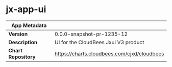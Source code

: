 # jx-app-ui

|App Metadata||
|---|---|
| **Version** | 0.0.0-snapshot-pr-1235-12 |
| **Description** | UI for the CloudBees Jxui V3 product |
| **Chart Repository** | https://charts.cloudbees.com/cjxd/cloudbees |
